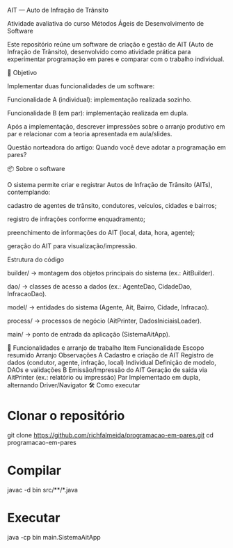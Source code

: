 AIT — Auto de Infração de Trânsito

Atividade avaliativa do curso Métodos Ágeis de Desenvolvimento de Software

Este repositório reúne um software de criação e gestão de AIT (Auto de Infração de Trânsito), desenvolvido como atividade prática para experimentar programação em pares e comparar com o trabalho individual.

🎯 Objetivo

Implementar duas funcionalidades de um software:

Funcionalidade A (individual): implementação realizada sozinho.

Funcionalidade B (em par): implementação realizada em dupla.

Após a implementação, descrever impressões sobre o arranjo produtivo em par e relacionar com a teoria apresentada em aula/slides.

Questão norteadora do artigo: Quando você deve adotar a programação em pares?

📦 Sobre o software

O sistema permite criar e registrar Autos de Infração de Trânsito (AITs), contemplando:

cadastro de agentes de trânsito, condutores, veículos, cidades e bairros;

registro de infrações conforme enquadramento;

preenchimento de informações do AIT (local, data, hora, agente);

geração do AIT para visualização/impressão.

Estrutura do código

builder/ → montagem dos objetos principais do sistema (ex.: AitBuilder).

dao/ → classes de acesso a dados (ex.: AgenteDao, CidadeDao, InfracaoDao).

model/ → entidades do sistema (Agente, Ait, Bairro, Cidade, Infracao).

process/ → processos de negócio (AitPrinter, DadosIniciaisLoader).

main/ → ponto de entrada da aplicação (SistemaAitApp).

🧩 Funcionalidades e arranjo de trabalho
Item	Funcionalidade	Escopo resumido	Arranjo	Observações
A	Cadastro e criação de AIT	Registro de dados (condutor, agente, infração, local)	Individual	Definição de modelo, DAOs e validações
B	Emissão/Impressão do AIT	Geração de saída via AitPrinter (ex.: relatório ou impressão)	Par	Implementado em dupla, alternando Driver/Navigator
🛠️ Como executar
# Clonar o repositório
git clone https://github.com/richfalmeida/programacao-em-pares.git
cd programacao-em-pares

# Compilar
javac -d bin src/**/*.java

# Executar
java -cp bin main.SistemaAitApp
